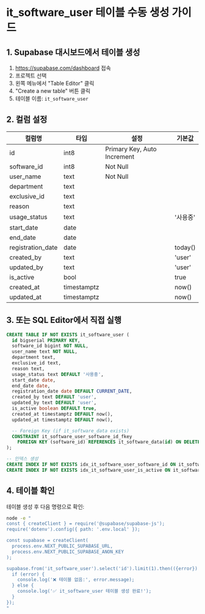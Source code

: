 # it_software_user 테이블 수동 생성 가이드

## 1. Supabase 대시보드에서 테이블 생성

1. https://supabase.com/dashboard 접속
2. 프로젝트 선택
3. 왼쪽 메뉴에서 "Table Editor" 클릭
4. "Create a new table" 버튼 클릭
5. 테이블 이름: `it_software_user`

## 2. 컬럼 설정

| 컬럼명 | 타입 | 설정 | 기본값 |
|--------|------|------|--------|
| id | int8 | Primary Key, Auto Increment | |
| software_id | int8 | Not Null | |
| user_name | text | Not Null | |
| department | text | | |
| exclusive_id | text | | |
| reason | text | | |
| usage_status | text | | '사용중' |
| start_date | date | | |
| end_date | date | | |
| registration_date | date | | today() |
| created_by | text | | 'user' |
| updated_by | text | | 'user' |
| is_active | bool | | true |
| created_at | timestamptz | | now() |
| updated_at | timestamptz | | now() |

## 3. 또는 SQL Editor에서 직접 실행

```sql
CREATE TABLE IF NOT EXISTS it_software_user (
  id bigserial PRIMARY KEY,
  software_id bigint NOT NULL,
  user_name text NOT NULL,
  department text,
  exclusive_id text,
  reason text,
  usage_status text DEFAULT '사용중',
  start_date date,
  end_date date,
  registration_date date DEFAULT CURRENT_DATE,
  created_by text DEFAULT 'user',
  updated_by text DEFAULT 'user',
  is_active boolean DEFAULT true,
  created_at timestamptz DEFAULT now(),
  updated_at timestamptz DEFAULT now(),

  -- Foreign Key (if it_software_data exists)
  CONSTRAINT it_software_user_software_id_fkey
    FOREIGN KEY (software_id) REFERENCES it_software_data(id) ON DELETE CASCADE
);

-- 인덱스 생성
CREATE INDEX IF NOT EXISTS idx_it_software_user_software_id ON it_software_user(software_id);
CREATE INDEX IF NOT EXISTS idx_it_software_user_is_active ON it_software_user(is_active);
```

## 4. 테이블 확인

테이블 생성 후 다음 명령으로 확인:

```bash
node -e "
const { createClient } = require('@supabase/supabase-js');
require('dotenv').config({ path: '.env.local' });

const supabase = createClient(
  process.env.NEXT_PUBLIC_SUPABASE_URL,
  process.env.NEXT_PUBLIC_SUPABASE_ANON_KEY
);

supabase.from('it_software_user').select('id').limit(1).then(({error}) => {
  if (error) {
    console.log('❌ 테이블 없음:', error.message);
  } else {
    console.log('✅ it_software_user 테이블 생성 완료!');
  }
});
"
```